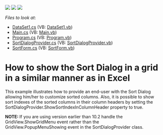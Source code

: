 <!-- default badges list -->
![](https://img.shields.io/endpoint?url=https://codecentral.devexpress.com/api/v1/VersionRange/128631906/17.2.3%2B)
[![](https://img.shields.io/badge/Open_in_DevExpress_Support_Center-FF7200?style=flat-square&logo=DevExpress&logoColor=white)](https://supportcenter.devexpress.com/ticket/details/E2941)
[![](https://img.shields.io/badge/📖_How_to_use_DevExpress_Examples-e9f6fc?style=flat-square)](https://docs.devexpress.com/GeneralInformation/403183)
<!-- default badges end -->
<!-- default file list -->
*Files to look at*:

* [DataSet1.cs](./CS/WindowsApplication3/DataSet1.cs) (VB: [DataSet1.vb](./VB/WindowsApplication3/DataSet1.vb))
* [Main.cs](./CS/WindowsApplication3/Main.cs) (VB: [Main.vb](./VB/WindowsApplication3/Main.vb))
* [Program.cs](./CS/WindowsApplication3/Program.cs) (VB: [Program.vb](./VB/WindowsApplication3/Program.vb))
* [SortDialogProvider.cs](./CS/WindowsApplication3/SortDialogProvider.cs) (VB: [SortDialogProvider.vb](./VB/WindowsApplication3/SortDialogProvider.vb))
* [SortForm.cs](./CS/WindowsApplication3/SortForm.cs) (VB: [SortForm.vb](./VB/WindowsApplication3/SortForm.vb))
<!-- default file list end -->
# How to show the Sort Dialog in a grid in a similar manner as in Excel


<p>This example illustrates how to provide an end-user with the Sort Dialog allowing him/her to customize  sorted columns. Also, it is possible to show sort indexes of the sorted columns in their column headers by setting the SortDialogProvider.ShowSortIndexInColumnHeader property to true. </p><p><strong>NOTE: </strong>If you are using version earlier than 10.2 handle the GridView.ShowGridMenu event rather than the  GridView.PopupMenuShowing event in the SortDialogProvider class. </p>

<br/>



